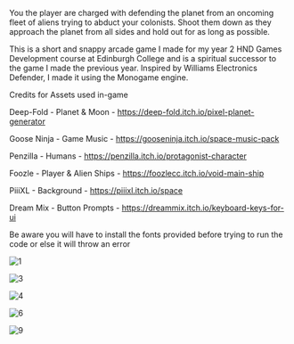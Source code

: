 You the player are charged with defending the planet from an oncoming fleet of aliens trying to abduct your colonists. Shoot them down as they approach the planet from all sides and hold out for as long as possible.

This is a short and snappy arcade game I made for my year 2 HND Games Development course at Edinburgh College and is a spiritual successor to the game I made the previous year. Inspired by Williams Electronics Defender, I made it using the Monogame engine.


Credits for Assets used in-game

Deep-Fold - Planet & Moon - https://deep-fold.itch.io/pixel-planet-generator

Goose Ninja - Game Music - https://gooseninja.itch.io/space-music-pack

Penzilla - Humans - https://penzilla.itch.io/protagonist-character

Foozle - Player & Alien Ships - https://foozlecc.itch.io/void-main-ship

PiiiXL - Background - https://piiixl.itch.io/space

Dream Mix - Button Prompts - https://dreammix.itch.io/keyboard-keys-for-ui


Be aware you will have to install the fonts provided before trying to run the code or else it will throw an error


![1](https://github.com/user-attachments/assets/cf4d67b8-33fb-4b6e-adb3-16070bb59194)

![3](https://github.com/user-attachments/assets/3c7a5842-fc3b-448e-b99d-b12224c39130)

![4](https://github.com/user-attachments/assets/a49a0057-341f-4f1a-889f-eb9bb8449043)

![6](https://github.com/user-attachments/assets/28cda9ab-7956-4fcd-a473-cf684c05d9a5)

![9](https://github.com/user-attachments/assets/12ce6f8a-484e-4f31-9598-57a042b72928)
